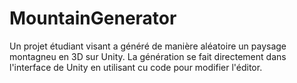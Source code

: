 # MountainGenerator

Un projet étudiant visant a généré de manière aléatoire un paysage montagneu en 3D sur Unity.
La génération se fait directement dans l'interface de Unity en utilisant cu code pour modifier l'éditor.
